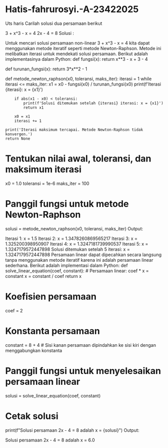# Hatis-fahrurosyi.-A-23422025
Uts haris
Carilah solusi dua persamaan berikut

3 + x^3 - x = 4
2x - 4 = 8
Solusi :

Untuk mencari solusi persamaan non-linear 3 + x^3 - x = 4 kita dapat menggunakan metode iteratif seperti metode Newton-Raphson. Metode ini melibatkan iterasi untuk mendekati solusi persamaan. Berikut adalah implementasinya dalam Python:
def fungsi(x):
    return x**3 - x + 3 - 4

def turunan_fungsi(x):
    return 3*x**2 - 1

def metode_newton_raphson(x0, toleransi, maks_iter):
    iterasi = 1
    while iterasi <= maks_iter:
        x1 = x0 - fungsi(x0) / turunan_fungsi(x0)
        print(f'Iterasi {iterasi}: x = {x1}')

        if abs(x1 - x0) < toleransi:
            print(f'Solusi ditemukan setelah {iterasi} iterasi: x = {x1}')
            return x1

        x0 = x1
        iterasi += 1

    print('Iterasi maksimum tercapai. Metode Newton-Raphson tidak konvergen.')
    return None

# Tentukan nilai awal, toleransi, dan maksimum iterasi
x0 = 1.0
toleransi = 1e-6
maks_iter = 100

# Panggil fungsi untuk metode Newton-Raphson
solusi = metode_newton_raphson(x0, toleransi, maks_iter)
Output:

Iterasi 1: x = 1.5
Iterasi 2: x = 1.3478260869565217
Iterasi 3: x = 1.325200398950907
Iterasi 4: x = 1.3247181739990537
Iterasi 5: x = 1.3247179572447898
Solusi ditemukan setelah 5 iterasi: x = 1.3247179572447898
Persamaan linear dapat dipecahkan secara langsung tanpa menggunakan metode iteratif karena ini adalah persamaan linear sederhana. Berikut adalah implementasi dalam Python:
def solve_linear_equation(coef, constant):
    # Persamaan linear: coef * x = constant
    x = constant / coef
    return x

# Koefisien persamaan
coef = 2

# Konstanta persamaan
constant = 8 + 4  # Sisi kanan persamaan dipindahkan ke sisi kiri dengan menggabungkan konstanta

# Panggil fungsi untuk menyelesaikan persamaan linear
solusi = solve_linear_equation(coef, constant)

# Cetak solusi
print(f"Solusi persamaan 2x - 4 = 8 adalah x = {solusi}")
Output:

Solusi persamaan 2x - 4 = 8 adalah x = 6.0
